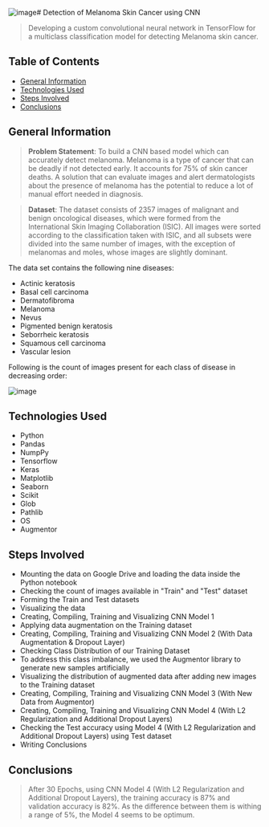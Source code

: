 ![image](https://github.com/heyitsanuragpal/MelanomaDetectionCaseStudy/assets/151669975/0b49713d-1b53-4600-b746-512089af0c95)# Detection of Melanoma Skin Cancer using CNN
> Developing a custom convolutional neural network in TensorFlow for a multiclass classification model for detecting Melanoma skin cancer.

## Table of Contents
* [General Information](#general-information)
* [Technologies Used](#technologies-used)
* [Steps Involved](#steps-involved)
* [Conclusions](#conclusions)


## General Information

> **Problem Statement**:
To build a CNN based model which can accurately detect melanoma. Melanoma is a type of cancer that can be deadly if not detected early. It accounts for 75% of skin cancer deaths. A solution that can evaluate images and alert dermatologists about the presence of melanoma has the potential to reduce a lot of manual effort needed in diagnosis.

> **Dataset**:
The dataset consists of 2357 images of malignant and benign oncological diseases, which were formed from the International Skin Imaging Collaboration (ISIC). All images were sorted according to the classification taken with ISIC, and all subsets were divided into the same number of images, with the exception of melanomas and moles, whose images are slightly dominant.

The data set contains the following nine diseases:

- Actinic keratosis
- Basal cell carcinoma
- Dermatofibroma
- Melanoma
- Nevus
- Pigmented benign keratosis
- Seborrheic keratosis
- Squamous cell carcinoma
- Vascular lesion

Following is the count of images present for each class of disease in decreasing order:

![image](https://github.com/heyitsanuragpal/Melanoma-Detection/assets/151669975/8170fb29-5c7a-4873-931d-d2368440e1a9)



## Technologies Used

- Python
- Pandas
- NumpPy
- Tensorflow
- Keras
- Matplotlib
- Seaborn
- Scikit
- Glob
- Pathlib
- OS
- Augmentor

## Steps Involved

- Mounting the data on Google Drive and loading the data inside the Python notebook
- Checking the count of images available in "Train" and "Test" dataset
- Forming the Train and Test datasets
- Visualizing the data
- Creating, Compiling, Training and Visualizing CNN Model 1
- Applying data augmentation on the Training dataset
- Creating, Compiling, Training and Visualizing CNN Model 2 (With Data Augmentation & Dropout Layer)
- Checking Class Distribution of our Training Dataset
- To address this class imbalance, we used the Augmentor library to generate new samples artificially
- Visualizing the distribution of augmented data after adding new images to the Training dataset
- Creating, Compiling, Training and Visualizing CNN Model 3 (With New Data from Augmentor)
- Creating, Compiling, Training and Visualizing CNN Model 4 (With L2 Regularization and Additional Dropout Layers)
- Checking the Test accuracy using Model 4 (With L2 Regularization and Additional Dropout Layers) using Test dataset
- Writing Conclusions




## Conclusions

> After 30 Epochs, using CNN Model 4 (With L2 Regularization and Additional Dropout Layers), the training accuracy is 87% and validation accuracy is 82%. As the difference between them is withing a range of 5%, the Model 4 seems to be optimum.
